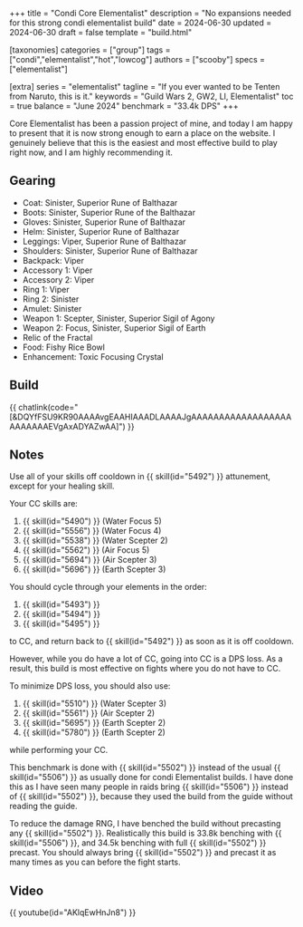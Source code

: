 +++
title = "Condi Core Elementalist"
description = "No expansions needed for this strong condi elementalist build"
date = 2024-06-30
updated = 2024-06-30
draft = false
template = "build.html"

[taxonomies]
categories = ["group"]
tags = ["condi","elementalist","hot","lowcog"]
authors = ["scooby"]
specs = ["elementalist"]

[extra]
series = "elementalist"
tagline = "If you ever wanted to be Tenten from Naruto, this is it."
keywords = "Guild Wars 2, GW2, LI, Elementalist"
toc = true
balance = "June 2024"
benchmark = "33.4k DPS"
+++

Core Elementalist has been a passion project of mine, and today I am happy to present that it is now strong enough to earn a place on the website. I genuinely believe that this is the easiest and most effective build to play right now, and I am highly recommending it.

## Gearing

- Coat: Sinister, Superior Rune of Balthazar
- Boots: Sinister, Superior Rune of the Balthazar
- Gloves: Sinister, Superior Rune of Balthazar
- Helm: Sinister, Superior Rune of Balthazar
- Leggings: Viper, Superior Rune of Balthazar
- Shoulders: Sinister, Superior Rune of Balthazar
- Backpack: Viper
- Accessory 1: Viper
- Accessory 2: Viper
- Ring 1: Viper
- Ring 2: Sinister
- Amulet: Sinister
- Weapon 1: Scepter, Sinister, Superior Sigil of Agony
- Weapon 2: Focus, Sinister, Superior Sigil of Earth
- Relic of the Fractal
- Food: Fishy Rice Bowl
- Enhancement: Toxic Focusing Crystal

## Build

{{ chatlink(code="[&DQYfFSU9KR90AAAAvgEAAHIAAADLAAAAJgAAAAAAAAAAAAAAAAAAAAAAAAAEVgAxADYAZwAA]") }}

## Notes

Use all of your skills off cooldown in {{ skill(id="5492") }} attunement, except for your healing skill.

Your CC skills are:  
1. {{ skill(id="5490") }} (Water Focus 5)  
1. {{ skill(id="5556") }} (Water Focus 4)  
1. {{ skill(id="5538") }} (Water Scepter 2)  
1. {{ skill(id="5562") }} (Air Focus 5)  
1. {{ skill(id="5694") }} (Air Scepter 3)  
1. {{ skill(id="5696") }} (Earth Scepter 3)  

You should cycle through your elements in the order:  
1. {{ skill(id="5493") }}
1. {{ skill(id="5494") }}
1. {{ skill(id="5495") }}

to CC, and return back to {{ skill(id="5492") }} as soon as it is off cooldown.

However, while you do have a lot of CC, going into CC is a DPS loss. As a result, this build is most effective on fights where you do not have to CC. 

To minimize DPS loss, you should also use:  
1. {{ skill(id="5510") }} (Water Scepter 3)
1. {{ skill(id="5561") }} (Air Scepter 2)
1. {{ skill(id="5695") }} (Earth Scepter 2)
1. {{ skill(id="5780") }} (Earth Scepter 2)

while performing your CC.

This benchmark is done with {{ skill(id="5502") }} instead of the usual {{ skill(id="5506") }} as usually done for condi Elementalist builds. I have done this as I have seen many people in raids bring {{ skill(id="5506") }} instead of {{ skill(id="5502") }}, because they used the build from the guide without reading the guide. 

To reduce the damage RNG, I have benched the build without precasting any {{ skill(id="5502") }}. Realistically this build is 33.8k benching with {{ skill(id="5506") }}, and 34.5k benching with full {{ skill(id="5502") }} precast. You should always bring {{ skill(id="5502") }} and precast it as many times as you can before the fight starts.

## Video

{{ youtube(id="AKlqEwHnJn8") }}
